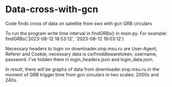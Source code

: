 # Data-cross-with-gcn
Code finds cross of data on satellite from swx with gcn GRB circulars 

To run the program write time interval in findGRBs() in main.py. For example:
findGRBs('2023-08-12 18:53:12', '2023-08-12 19:03:12')

Necessary headers to login on downloader.sinp.msu.ru are User-Agent, Referer and Cookie; necessary data is csrfmiddlewaretoken, username, password. I've hidden them in login_headers.json and login_data.json.

In result, there will be graphs of data from downloader.sinp.msu.ru in the moment of GRB trigger time from gcn circulars in two scales: 2000s and 240s.
